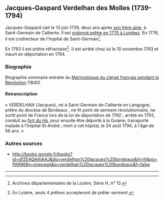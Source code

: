 ## Jacques-Gaspard Verdelhan des Molles (1739-1794)

Jacques-Gaspard nait le 13 juin 1739, deux ans après [son frère ainé](jean-daniel_verdelhan_des_molles_1737-1822), à Saint-Germain de Calberte. Il est [ordonné prêtre en 1770 à
Lombez](http://books.google.fr/books?id=szLaAAAAMAAJ&q=verdeilhan+molles&dq=verdeilhan+molles&lr=&ei=LhvTSs3kBpXGywSk4fjuDQ&client=firefox-a).
En 1776, il est codirecteur de l'hopital de Saint-Germain[^ad48].

En 1793 il est prêtre réfractaire[^refractaire]. Il est arrêté chez lui le 10 novembre 1793 et meurt en déportation en 1794.

### Biographie

Biographie sommaire extraite du [Martyrologue du clergé français pendant la Révolution](http://books.google.fr/books?id=eOyOuwy23QsC&lpg=PA421&ots=fgLCVhoXu8&dq=verdelhan%20langogne&hl=fr&pg=PA422#v=onepage&q=verdelhan%20langogne&f=false) (1840)

#### Retranscription

« VERDELHAN (Jacques), né à Saint-Germain de Calberte en Langogne, prêtre du diocèse de Bordeaux ; ne fit point de serment révolutionnaire, ne sortit point de France lors de la loi de déportation de 1792 ; arrêté en 1793, conduit au [fort du Hâ](https://fr.wikipedia.org/wiki/Ch%C3%A2teau_du_H%C3%A2), pour ensuite être déporté à la Guiane, transporté malade à l'hôpital St-André ; mort à cet hôpital, le 24 août 1794, à l'âge de 56 ans. »

### Autres sources

 * http://books.google.fr/books?id=dfZEAQAAIAAJ&dq=verdelhan%20jacques%20bordeaux&hl=fr&pg=PA696#v=onepage&q=verdelhan%20jacques%20bordeaux&f=false

 
---

[^ad48]: Archives départementales de la Lozère, Série H, n° 13.

[^refractaire]: En Lozère, seuls 4 prêtres accepteront de prêter serment.